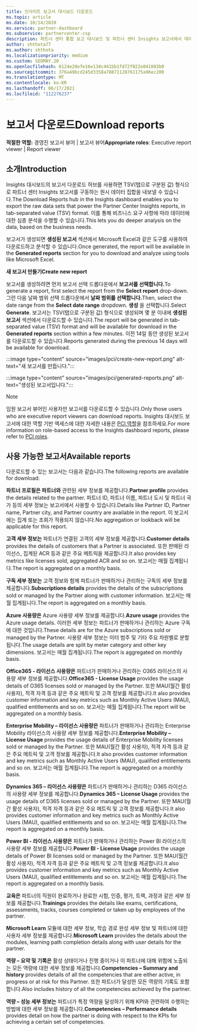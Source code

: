 ```yaml
---
title: 인사이트 보고서 대시보드 다운로드
ms.topic: article
ms.date: 10/14/2020
ms.service: partner-dashboard
ms.subservice: partnercenter-csp
description: 파트너 센터 통합 보고 대시보드 및 파트너 센터 Insights 보고서에서 데이터를 다운로드하고 내보내는 방법을 알아봅니다.
author: shthota77
ms.author: shthota
ms.localizationpriority: medium
ms.custom: SEOMAY.20
ms.openlocfilehash: 6124e20efe16e134c441bb1fd72f022e841083b0
ms.sourcegitcommit: 376a49bcd245d3358a78871128761175a96ec200
ms.translationtype: MT
ms.contentlocale: ko-KR
ms.lasthandoff: 06/17/2021
ms.locfileid: "112276237"
---
```

# <a name="download-reports"></a><span data-ttu-id="1790a-103">보고서 다운로드</span><span class="sxs-lookup"><span data-stu-id="1790a-103">Download reports</span></span>

<span data-ttu-id="1790a-104">**적절한 역할:** 경영진 보고서 뷰어 | 보고서 뷰어</span><span class="sxs-lookup"><span data-stu-id="1790a-104">**Appropriate roles**: Executive report viewer | Report viewer</span></span>

## <a name="introduction"></a><span data-ttu-id="1790a-105">소개</span><span class="sxs-lookup"><span data-stu-id="1790a-105">Introduction</span></span>

<span data-ttu-id="1790a-106">Insights 대시보드의 보고서 다운로드 허브를 사용하면 TSV(탭으로 구분된 값) 형식으로 파트너 센터 Insights 보고서를 구동하는 원시 데이터 집합을 내보낼 수 있습니다.</span><span class="sxs-lookup"><span data-stu-id="1790a-106">The Download Reports hub in the Insights dashboard enables you to export the raw data sets that power the Partner Center Insights reports, in tab-separated value (TSV) format.</span></span> <span data-ttu-id="1790a-107">이를 통해 비즈니스 요구 사항에 따라 데이터에 대한 심층 분석을 수행할 수 있습니다.</span><span class="sxs-lookup"><span data-stu-id="1790a-107">This lets you do deeper analysis on the data, based on the business needs.</span></span>

<span data-ttu-id="1790a-108">보고서가 생성되면 **생성된 보고서** 섹션에서 Microsoft Excel과 같은 도구를 사용하여 다운로드하고 분석할 수 있습니다.</span><span class="sxs-lookup"><span data-stu-id="1790a-108">Once generated, the report  will be available in the **Generated reports** section for you to download and analyze using tools like Microsoft Excel.</span></span>

<span data-ttu-id="1790a-109">**새 보고서 만들기**</span><span class="sxs-lookup"><span data-stu-id="1790a-109">**Create new report**</span></span>

<span data-ttu-id="1790a-110">보고서를 생성하려면 먼저 보고서 선택 드롭다운에서 **보고서를 선택합니다.**</span><span class="sxs-lookup"><span data-stu-id="1790a-110">To generate a report, first select the report from the **Select report** drop-down.</span></span> <span data-ttu-id="1790a-111">그런 다음 날짜 범위 선택 드롭다운에서 **날짜 범위를 선택합니다.**</span><span class="sxs-lookup"><span data-stu-id="1790a-111">Then, select the date range from the **Select date range** dropdown.</span></span> <span data-ttu-id="1790a-112">**생성** 을 선택합니다.</span><span class="sxs-lookup"><span data-stu-id="1790a-112">Select **Generate**.</span></span> <span data-ttu-id="1790a-113">보고서는 TSV(탭으로 구분된 값) 형식으로 생성되며 몇 분 이내에 **생성된 보고서** 섹션에서 다운로드할 수 있습니다.</span><span class="sxs-lookup"><span data-stu-id="1790a-113">The report will be generated in tab-separated value (TSV) format and will be available for download in the **Generated reports** section within a few minutes.</span></span> <span data-ttu-id="1790a-114">이전 14일 동안 생성된 보고서를 다운로드할 수 있습니다.</span><span class="sxs-lookup"><span data-stu-id="1790a-114">Reports generated during the previous 14 days will be available for download.</span></span>

:::image type="content" source="images/pci/create-new-report.png" alt-text="새 보고서를 만듭니다.":::

:::image type="content" source="images/pci/generated-reports.png" alt-text="생성된 보고서입니다.":::

>[!NOTE] 
><span data-ttu-id="1790a-117">임원 보고서 뷰어인 사용자만 보고서를 다운로드할 수 있습니다.</span><span class="sxs-lookup"><span data-stu-id="1790a-117">Only those users who are executive report viewers can download reports.</span></span> <span data-ttu-id="1790a-118">Insights 대시보드 보고서에 대한 역할 기반 액세스에 대한 자세한 내용은 [PCI 역할](pci-roles.md)을 참조하세요.</span><span class="sxs-lookup"><span data-stu-id="1790a-118">For more information on role-based access to the Insights dashboard reports, please refer to [PCI roles](pci-roles.md).</span></span> 

## <a name="available-reports"></a><span data-ttu-id="1790a-119">사용 가능한 보고서</span><span class="sxs-lookup"><span data-stu-id="1790a-119">Available reports</span></span>

<span data-ttu-id="1790a-120">다운로드할 수 있는 보고서는 다음과 같습니다.</span><span class="sxs-lookup"><span data-stu-id="1790a-120">The following reports are available for download:</span></span>

<span data-ttu-id="1790a-121">**파트너 프로필은 파트너와** 관련된 세부 정보를 제공합니다.</span><span class="sxs-lookup"><span data-stu-id="1790a-121">**Partner profile** provides the details related to the partner.</span></span> <span data-ttu-id="1790a-122">파트너 ID, 파트너 이름, 파트너 도시 및 파트너 국가 등의 세부 정보는 보고서에서 사용할 수 있습니다.</span><span class="sxs-lookup"><span data-stu-id="1790a-122">Details like Partner ID, Partner name, Partner city, and Partner country are available in the report.</span></span> <span data-ttu-id="1790a-123">이 보고서에는 집계 또는 조회가 적용되지 않습니다.</span><span class="sxs-lookup"><span data-stu-id="1790a-123">No aggregation or lookback will be applicable for this report.</span></span>

<span data-ttu-id="1790a-124">**고객 세부 정보는** 파트너가 연결된 고객의 세부 정보를 제공합니다.</span><span class="sxs-lookup"><span data-stu-id="1790a-124">**Customer details** provides the details of customers that a Partner is associated.</span></span> <span data-ttu-id="1790a-125">또한 판매된 라이선스, 집계된 ACR 등과 같은 주요 메트릭을 제공합니다.</span><span class="sxs-lookup"><span data-stu-id="1790a-125">It also provides key metrics like licenses sold, aggregated ACR and so on.</span></span> <span data-ttu-id="1790a-126">보고서는 매월 집계됩니다.</span><span class="sxs-lookup"><span data-stu-id="1790a-126">The report is aggregated on a monthly basis.</span></span>

<span data-ttu-id="1790a-127">**구독 세부 정보는** 고객 정보와 함께 파트너가 판매하거나 관리하는 구독의 세부 정보를 제공합니다.</span><span class="sxs-lookup"><span data-stu-id="1790a-127">**Subscriptions details** provides the details of the subscriptions sold or managed by the Partner along with customer information.</span></span> <span data-ttu-id="1790a-128">보고서는 매월 집계됩니다.</span><span class="sxs-lookup"><span data-stu-id="1790a-128">The report is aggregated on a monthly basis.</span></span>

<span data-ttu-id="1790a-129">**Azure 사용량은** Azure 사용량 세부 정보를 제공합니다.</span><span class="sxs-lookup"><span data-stu-id="1790a-129">**Azure usage** provides the Azure usage details.</span></span> <span data-ttu-id="1790a-130">이러한 세부 정보는 파트너가 판매하거나 관리하는 Azure 구독에 대한 것입니다.</span><span class="sxs-lookup"><span data-stu-id="1790a-130">These details are for the Azure subscriptions sold or managed by the Partner.</span></span> <span data-ttu-id="1790a-131">사용량 세부 정보는 미터 범주 및 기타 주요 차원별로 분할됩니다.</span><span class="sxs-lookup"><span data-stu-id="1790a-131">The usage details are split by meter category and other key dimensions.</span></span> <span data-ttu-id="1790a-132">보고서는 매월 집계됩니다.</span><span class="sxs-lookup"><span data-stu-id="1790a-132">The report is aggregated on monthly basis.</span></span>

<span data-ttu-id="1790a-133">**Office365 - 라이선스 사용량은** 파트너가 판매하거나 관리하는 O365 라이선스의 사용량 세부 정보를 제공합니다.</span><span class="sxs-lookup"><span data-stu-id="1790a-133">**Office365 - License Usage** provides the usage details of O365 licenses sold or managed by the Partner.</span></span> <span data-ttu-id="1790a-134">또한 MAU(월간 활성 사용자), 적격 자격 등과 같은 주요 메트릭 및 고객 정보를 제공합니다.</span><span class="sxs-lookup"><span data-stu-id="1790a-134">It also provides customer information and key metrics such as Monthly Active Users (MAU), qualified entitlements and so on.</span></span> <span data-ttu-id="1790a-135">보고서는 매월 집계됩니다.</span><span class="sxs-lookup"><span data-stu-id="1790a-135">The report will be aggregated on a monthly basis.</span></span>

<span data-ttu-id="1790a-136">**Enterprise Mobility – 라이선스 사용량은**  파트너가 판매하거나 관리하는 Enterprise Mobility 라이선스의 사용량 세부 정보를 제공합니다.</span><span class="sxs-lookup"><span data-stu-id="1790a-136">**Enterprise Mobility – License Usage**  provides the usage details of Enterprise Mobility licenses sold or managed by the Partner.</span></span> <span data-ttu-id="1790a-137">또한 MAU(월간 활성 사용자), 적격 자격 등과 같은 주요 메트릭 및 고객 정보를 제공합니다.</span><span class="sxs-lookup"><span data-stu-id="1790a-137">It also provides customer information and key metrics such as Monthly Active Users (MAU), qualified entitlements and so on.</span></span> <span data-ttu-id="1790a-138">보고서는 매월 집계됩니다.</span><span class="sxs-lookup"><span data-stu-id="1790a-138">The report is aggregated on a monthly basis.</span></span>

<span data-ttu-id="1790a-139">**Dynamics 365 – 라이선스 사용량은** 파트너가 판매하거나 관리하는 D365 라이선스의 사용량 세부 정보를 제공합니다.</span><span class="sxs-lookup"><span data-stu-id="1790a-139">**Dynamics 365 – License Usage** provides the usage details of D365 licenses sold or managed by the Partner.</span></span> <span data-ttu-id="1790a-140">또한 MAU(월간 활성 사용자), 적격 자격 등과 같은 주요 메트릭 및 고객 정보를 제공합니다.</span><span class="sxs-lookup"><span data-stu-id="1790a-140">It also provides customer information and key metrics such as Monthly Active Users (MAU), qualified entitlements and so on.</span></span> <span data-ttu-id="1790a-141">보고서는 매월 집계됩니다.</span><span class="sxs-lookup"><span data-stu-id="1790a-141">The report is aggregated on a monthly basis.</span></span>

<span data-ttu-id="1790a-142">**Power BI - 라이선스 사용량은** 파트너가 판매하거나 관리하는 Power BI 라이선스의 사용량 세부 정보를 제공합니다.</span><span class="sxs-lookup"><span data-stu-id="1790a-142">**Power BI - License Usage** provides the usage details of Power BI licenses sold or managed by the Partner.</span></span> <span data-ttu-id="1790a-143">또한 MAU(월간 활성 사용자), 적격 자격 등과 같은 주요 메트릭 및 고객 정보를 제공합니다.</span><span class="sxs-lookup"><span data-stu-id="1790a-143">It also provides customer information and key metrics such as Monthly Active Users (MAU), qualified entitlements and so on.</span></span> <span data-ttu-id="1790a-144">보고서는 매월 집계됩니다.</span><span class="sxs-lookup"><span data-stu-id="1790a-144">The report is aggregated on a monthly basis.</span></span>

<span data-ttu-id="1790a-145">**교육은** 파트너의 직원이 완료하거나 완료한 시험, 인증, 평가, 트랙, 과정과 같은 세부 정보를 제공합니다.</span><span class="sxs-lookup"><span data-stu-id="1790a-145">**Trainings** provides the details like exams, certifications, assessments, tracks, courses completed or taken up by employees of the partner.</span></span>

<span data-ttu-id="1790a-146">**Microsoft Learn** 모듈에 대한 세부 정보, 학습 경로 완성 세부 정보 및 파트너에 대한 사용자 세부 정보를 제공합니다.</span><span class="sxs-lookup"><span data-stu-id="1790a-146">**Microsoft Learn** provides the details about the modules, learning path completion details along with user details for the partner.</span></span>

<span data-ttu-id="1790a-147">**역량 – 요약 및 기록은** 활성 상태이거나 진행 중이거나 이 파트너에 대해 위험에 노출되는 모든 역량에 대한 세부 정보를 제공합니다.</span><span class="sxs-lookup"><span data-stu-id="1790a-147">**Competencies – Summary and history** provides details of all the competencies that are either active, in progress or at risk for this Partner.</span></span> <span data-ttu-id="1790a-148">또한 파트너가 달성한 모든 역량의 기록도 포함합니다.</span><span class="sxs-lookup"><span data-stu-id="1790a-148">Also includes history of all the competencies achieved by the partner.</span></span>

<span data-ttu-id="1790a-149">**역량 – 성능 세부 정보는** 파트너가 특정 역량을 달성하기 위해 KPI와 관련하여 수행하는 방법에 대한 세부 정보를 제공합니다.</span><span class="sxs-lookup"><span data-stu-id="1790a-149">**Competencies – Performance details** provides detail on how the partner is doing with respect to the KPIs for achieving a certain set of competencies.</span></span>


